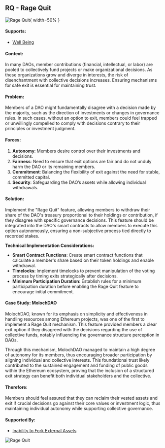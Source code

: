 ## RQ - Rage Quit

![Rage Quit](output/illustrations/rage_quit.png){ width=50% }

#### Supports:
* [Well Being](./well_being.html)

#### Context:
In many DAOs, member contributions (financial, intellectual, or labor) are pooled to collectively fund projects or make organizational decisions. As these organizations grow and diverge in interests, the risk of disenchantment with collective decisions increases. Ensuring mechanisms for safe exit is essential for maintaining trust.

#### Problem:
Members of a DAO might fundamentally disagree with a decision made by the majority, such as the direction of investments or changes in governance rules. In such cases, without an option to exit, members could feel trapped or unwillingly compelled to comply with decisions contrary to their principles or investment judgment.

#### Forces:

1. **Autonomy**: Members desire control over their investments and decisions.
2. **Fairness**: Need to ensure that exit options are fair and do not unduly harm the DAO or its remaining members.
3. **Commitment**: Balancing the flexibility of exit against the need for stable, committed capital.
4. **Security**: Safeguarding the DAO’s assets while allowing individual withdrawals.

#### Solution:
Implement the "Rage Quit" feature, allowing members to withdraw their share of the DAO's treasury proportional to their holdings or contribution, if they disagree with specific governance decisions. This feature should be integrated into the DAO's smart contracts to allow members to execute this option autonomously, ensuring a non-subjective process tied directly to recorded stakes.

**Technical Implementation Considerations:**
- **Smart Contract Functions**: Create smart contract functions that calculate a member's share based on their token holdings and enable withdrawal.
- **Timelocks**: Implement timelocks to prevent manipulation of the voting process by timing exits strategically after decisions.
- **Minimum Participation Duration**: Establish rules for a minimum participation duration before enabling the Rage Quit feature to encourage initial commitment.


#### Case Study: MolochDAO

MolochDAO, known for its emphasis on simplicity and effectiveness in handling resources among Ethereum projects, was one of the first to implement a Rage Quit mechanism. This feature provided members a clear exit option if they disagreed with the decisions regarding the use of collective funds, notably influencing the governance structure perception in DAOs. 

Through this mechanism, MolochDAO managed to maintain a high degree of autonomy for its members, thus encouraging broader participation by aligning individual and collective interests. This foundational trust likely contributed to the sustained engagement and funding of public goods within the Ethereum ecosystem, proving that the inclusion of a structured exit strategy can benefit both individual stakeholders and the collective.

#### Therefore:
Members should feel assured that they can reclaim their vested assets and exit if crucial decisions go against their core values or investment logic, thus maintaining individual autonomy while supporting collective governance.

#### Supported By:
* [Inability to Fork External Assets](./inability_to_fork_external_assets.html)

![Rage Quit](output/rage_quit_specific_graph.png)